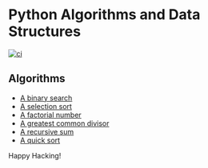 # Python Algorithms and Data Structures

[![ci](https://github.com/keithnoguchi/algorithms-py/actions/workflows/ci.yml/badge.svg)](https://github.com/keithnoguchi/algorithms-py/actions)

## Algorithms

- [A binary search](binary_search/main.py)
- [A selection sort](selection_sort/main.py)
- [A factorial number](factorial/main.py)
- [A greatest common divisor](gcd/main.py)
- [A recursive sum](sum/main.py)
- [A quick sort](quick_sort/main.py)

Happy Hacking!
